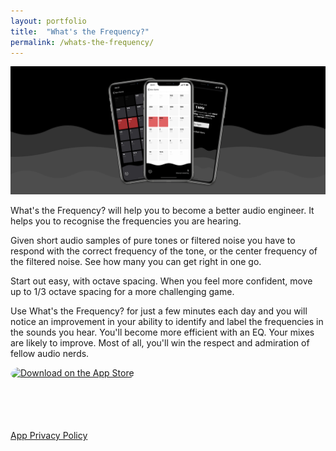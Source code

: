```yaml
---
layout: portfolio
title:  "What's the Frequency?"
permalink: /whats-the-frequency/
---
```


<div class="post-image"><img src="/assets/images/portfolio/whats-the-frequency/hero.jpg"></div>

What's the Frequency? will help you to become a better audio engineer. It helps you to recognise the frequencies you are hearing.

Given short audio samples of pure tones or filtered noise you have to respond with the correct frequency of the tone, or the center frequency of the filtered noise. See how many you can get right in one go.

Start out easy, with octave spacing. When you feel more confident, move up to 1/3 octave spacing for a more challenging game.

Use What's the Frequency? for just a few minutes each day and you will notice an improvement in your ability to identify and label the frequencies in the sounds you hear. You'll become more efficient with an EQ. Your mixes are likely to improve. Most of all, you'll win the respect and admiration of fellow audio nerds.

<a href="https://apps.apple.com/us/app/whats-the-frequency/id807110901?itsct=apps_box&amp;itscg=30200" style="display: inline-block; overflow: hidden; border-top-left-radius: 13px; border-top-right-radius: 13px; border-bottom-right-radius: 13px; border-bottom-left-radius: 13px; width: 250px; height: 83px;"><img src="https://tools.applemediaservices.com/api/badges/download-on-the-app-store/black/en-US?size=250x83&amp;releaseDate=1392940800&h=5ef9117f724bd575ad6f503d0afbdc00" alt="Download on the App Store" style="border-top-left-radius: 13px; border-top-right-radius: 13px; border-bottom-right-radius: 13px; border-bottom-left-radius: 13px; width: 250px; height: 83px;"></a>

[App Privacy Policy](/privacy-policy)
